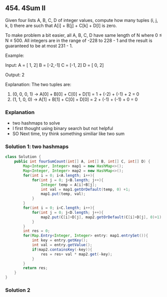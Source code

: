 ## 454. 4Sum II
Given four lists A, B, C, D of integer values, compute how many tuples (i, j, k, l) there are such that A[i] + B[j] + C[k] + D[l] is zero.

To make problem a bit easier, all A, B, C, D have same length of N where 0 ≤ N ≤ 500. All integers are in the range of -228 to 228 - 1 and the result is guaranteed to be at most 231 - 1.

Example:

Input:
A = [ 1, 2]
B = [-2,-1]
C = [-1, 2]
D = [ 0, 2]

Output:
2

Explanation:
The two tuples are:
1. (0, 0, 0, 1) -> A[0] + B[0] + C[0] + D[1] = 1 + (-2) + (-1) + 2 = 0
2. (1, 1, 0, 0) -> A[1] + B[1] + C[0] + D[0] = 2 + (-1) + (-1) + 0 = 0

### Explanation
- two hashmaps to solve
- I first thought using binary search but not helpful
- SO Next time, try think something similiar like two sum

### Solution 1: two hashmaps
```java
class Solution {
    public int fourSumCount(int[] A, int[] B, int[] C, int[] D) {
        Map<Integer, Integer> map1 = new HashMap<>();
        Map<Integer, Integer> map2 = new HashMap<>();
        for(int i = 0; i<A.length; i++){
            for(int j = 0; j<B.length; j++){
                Integer temp = A[i]+B[j];
                int val = map1.getOrDefault(temp, 0) +1;
                map1.put(temp, val);
            }
        }
        for(int i = 0; i<C.length; i++){
            for(int j = 0; j<D.length; j++){
                map2.put(C[i]+D[j], map2.getOrDefault(C[i]+D[j], 0)+1);
            }
        }
        int res = 0;
        for(Map.Entry<Integer, Integer> entry: map1.entrySet()){
            int key = entry.getKey();
            int val = entry.getValue();
            if(map2.containsKey(-key)){
                res = res+ val * map2.get(-key);
            }
        }
        return res;
    }
}
```

### Solution 2
